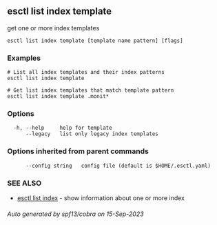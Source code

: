 ## esctl list index template

get one or more index templates

```
esctl list index template [template name pattern] [flags]
```

### Examples

```
# List all index templates and their index patterns
esctl list index template

# Get list index templates that match template pattern
esctl list index template .monit*

```

### Options

```
  -h, --help     help for template
      --legacy   list only legacy index templates
```

### Options inherited from parent commands

```
      --config string   config file (default is $HOME/.esctl.yaml)
```

### SEE ALSO

* [esctl list index](esctl_list_index.md)	 - show information about one or more index

###### Auto generated by spf13/cobra on 15-Sep-2023
